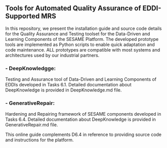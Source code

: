 ## Tools for Automated Quality Assurance of EDDI-Supported MRS

In this repository, we present the installation guide and source code details for the Quality Assurance and Testing toolset for the Data-Driven and Learning Components of the SESAME Platform.
The developed prototype tools are implemented as Python scripts to enable quick adaptation and code maintenance.  ALL prototypes are compatible with most systems and architectures used by our industrial partners.

### - DeepKnowledgge: 
Testing and Assurance tool of Data-Driven and Learning Components of EDDIs developed in Tasks 6.1.
Detailed documentation about DeepKnowledge is provided in DeepKnowledge.md file.

### - GenerativeRepair: 
Hardening and Repairing framework of SESAME components developed in Tasks 6.4.
Detailed documentation about DeepKnowledge is provided in GenerativeRepair.md file.

This online guide complements D6.4 in reference to providing source code and instructions for the platform.


